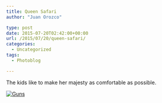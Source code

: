 ```yaml
---
title: Queen Safari
author: "Juan Orozco" 

type: post
date: 2015-07-20T02:42:00+00:00
url: /2015/07/20/queen-safari/
categories:
  - Uncategorized
tags:
  - Photoblog

---
```

The kids like to make her majesty as comfortable as possible.

[<img src="https://i2.wp.com/m.juanorozco.com/photos/2015/07/queen_safari.medium.jpg?w=580" alt="Guns" data-recalc-dims="1" />][1]

 [1]: https://i0.wp.com/m.juanorozco.com/photos/2015/07/queen_safari.large.jpg